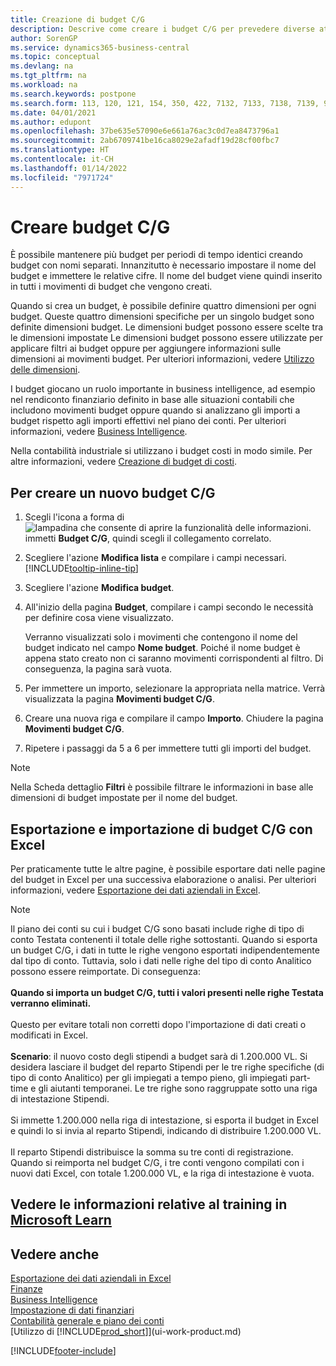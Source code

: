 ```yaml
---
title: Creazione di budget C/G
description: Descrive come creare i budget C/G per prevedere diverse attività finanziarie e assegnare le dimensioni per scopi di business intelligence.
author: SorenGP
ms.service: dynamics365-business-central
ms.topic: conceptual
ms.devlang: na
ms.tgt_pltfrm: na
ms.workload: na
ms.search.keywords: postpone
ms.search.form: 113, 120, 121, 154, 350, 422, 7132, 7133, 7138, 7139, 9203, 9219, 9239, 9373, 9374
ms.date: 04/01/2021
ms.author: edupont
ms.openlocfilehash: 37be635e57090e6e661a76ac3c0d7ea8473796a1
ms.sourcegitcommit: 2ab6709741be16ca8029e2afadf19d28cf00fbc7
ms.translationtype: HT
ms.contentlocale: it-CH
ms.lasthandoff: 01/14/2022
ms.locfileid: "7971724"
---
```

# <a name="create-gl-budgets"></a>Creare budget C/G

È possibile mantenere più budget per periodi di tempo identici creando budget con nomi separati. Innanzitutto è necessario impostare il nome del budget e immettere le relative cifre. Il nome del budget viene quindi inserito in tutti i movimenti di budget che vengono creati.  

Quando si crea un budget, è possibile definire quattro dimensioni per ogni budget. Queste quattro dimensioni specifiche per un singolo budget sono definite dimensioni budget. Le dimensioni budget possono essere scelte tra le dimensioni impostate Le dimensioni budget possono essere utilizzate per applicare filtri ai budget oppure per aggiungere informazioni sulle dimensioni ai movimenti budget. Per ulteriori informazioni, vedere [Utilizzo delle dimensioni](finance-dimensions.md).

I budget giocano un ruolo importante in business intelligence, ad esempio nel rendiconto finanziario definito in base alle situazioni contabili che includono movimenti budget oppure quando si analizzano gli importi a budget rispetto agli importi effettivi nel piano dei conti. Per ulteriori informazioni, vedere [Business Intelligence](bi.md).

Nella contabilità industriale si utilizzano i budget costi in modo simile. Per altre informazioni, vedere [Creazione di budget di costi](finance-create-cost-budgets.md).  

## <a name="to-create-a-new-gl-budget"></a>Per creare un nuovo budget C/G

1. Scegli l'icona a forma di ![lampadina che consente di aprire la funzionalità delle informazioni.](media/ui-search/search_small.png "Informazioni sull'operazione che si desidera eseguire") immetti **Budget C/G**, quindi scegli il collegamento correlato.  
2. Scegliere l'azione **Modifica lista** e compilare i campi necessari. [!INCLUDE[tooltip-inline-tip](includes/tooltip-inline-tip_md.md)]  
3. Scegliere l'azione **Modifica budget**.
4. All'inizio della pagina **Budget**, compilare i campi secondo le necessità per definire cosa viene visualizzato.  

    Verranno visualizzati solo i movimenti che contengono il nome del budget indicato nel campo **Nome budget**. Poiché il nome budget è appena stato creato non ci saranno movimenti corrispondenti al filtro. Di conseguenza, la pagina sarà vuota.  
5. Per immettere un importo, selezionare la appropriata nella matrice. Verrà visualizzata la pagina **Movimenti budget C/G**.  
6. Creare una nuova riga e compilare il campo **Importo**. Chiudere la pagina **Movimenti budget C/G**.  
7. Ripetere i passaggi da 5 a 6 per immettere tutti gli importi del budget.  

> [!NOTE]  
> Nella Scheda dettaglio **Filtri** è possibile filtrare le informazioni in base alle dimensioni di budget impostate per il nome del budget.

## <a name="exporting-and-importing-gl-budgets-with-excel"></a>Esportazione e importazione di budget C/G con Excel

Per praticamente tutte le altre pagine, è possibile esportare dati nelle pagine del budget in Excel per una successiva elaborazione o analisi. Per ulteriori informazioni, vedere [Esportazione dei dati aziendali in Excel](about-export-data.md).

> [!NOTE]
> Il piano dei conti su cui i budget C/G sono basati include righe di tipo di conto Testata contenenti il totale delle righe sottostanti. Quando si esporta un budget C/G, i dati in tutte le righe vengono esportati indipendentemente dal tipo di conto. Tuttavia, solo i dati nelle righe del tipo di conto Analitico possono essere reimportate. Di conseguenza: <br /><br /> **Quando si importa un budget C/G, tutti i valori presenti nelle righe Testata verranno eliminati.** <br /><br /> Questo per evitare totali non corretti dopo l'importazione di dati creati o modificati in Excel.<br /><br /> **Scenario**: il nuovo costo degli stipendi a budget sarà di 1.200.000 VL. Si desidera lasciare il budget del reparto Stipendi per le tre righe specifiche (di tipo di conto Analitico) per gli impiegati a tempo pieno, gli impiegati part-time e gli aiutanti temporanei. Le tre righe sono raggruppate sotto una riga di intestazione Stipendi.<br /><br />Si immette 1.200.000 nella riga di intestazione, si esporta il budget in Excel e quindi lo si invia al reparto Stipendi, indicando di distribuire 1.200.000 VL.<br /><br /> Il reparto Stipendi distribuisce la somma su tre conti di registrazione. Quando si reimporta nel budget C/G, i tre conti vengono compilati con i nuovi dati Excel, con totale 1.200.000 VL, e la riga di intestazione è vuota.

## <a name="see-related-training-at-microsoft-learn"></a>Vedere le informazioni relative al training in [Microsoft Learn](/learn/modules/budgets-exchange-rates-dynamics-365-business-central/index)

## <a name="see-also"></a>Vedere anche

[Esportazione dei dati aziendali in Excel](about-export-data.md)  
[Finanze](finance.md)  
[Business Intelligence](bi.md)  
[Impostazione di dati finanziari](finance-setup-finance.md)  
[Contabilità generale e piano dei conti](finance-general-ledger.md)  
[Utilizzo di [!INCLUDE[prod_short](includes/prod_short.md)]](ui-work-product.md)  


[!INCLUDE[footer-include](includes/footer-banner.md)]
